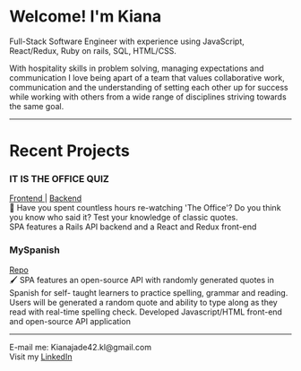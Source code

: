 <h1> Welcome! I'm Kiana </h1>

Full-Stack Software Engineer with experience using JavaScript, React/Redux, Ruby on rails, SQL, HTML/CSS.

With hospitality skills in problem solving, managing expectations and communication I love being apart of a team that values collaborative work, communication and the understanding of setting each other up for success while working with others from a wide range of disciplines striving towards the same goal.

<hr>
<h1> Recent Projects </h1>
<h3> IT IS THE OFFICE QUIZ </h3> 
 <a href="https://github.com/Kianajade42/officequiz"> Frontend </a> |
 <a href="https://github.com/Kianajade42/officequiz-backend"> Backend </a> <br>
💬 Have you spent countless hours re-watching 'The Office'? Do you think you know who said it? Test your knowledge of classic quotes. <br>
SPA features a Rails API backend and a React and Redux front-end

<h3> MySpanish </h3>
<a href="https://github.com/Kianajade42/Myspanish"> Repo </a> <br>
🖌  SPA features an open-source API with randomly generated quotes in Spanish for self- taught learners to practice spelling, grammar and reading. Users will be generated a random quote and ability to type along as they read with real-time spelling check. 
Developed Javascript/HTML front-end and open-source API application
<hr>
E-mail me: Kianajade42.kl@gmail.com <br>
Visit my <a href="https://www.linkedin.com/in/kiana-long-93973a1ba/"> LinkedIn <a/>
 
